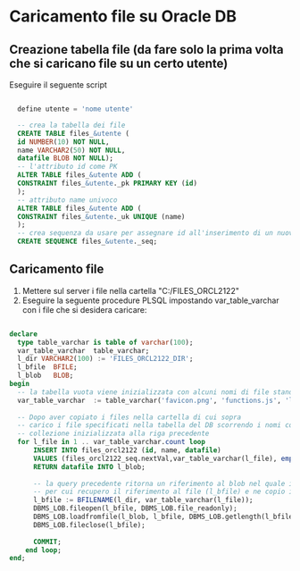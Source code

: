 # Caricamento file su Oracle DB

## Creazione tabella file (da fare solo la prima volta che si caricano file su un certo utente)

Eseguire il seguente script

```sql

  define utente = 'nome utente'

  -- crea la tabella dei file
  CREATE TABLE files_&utente (
  id NUMBER(10) NOT NULL,
  name VARCHAR2(50) NOT NULL,					
  datafile BLOB NOT NULL);
  -- l'attributo id come PK
  ALTER TABLE files_&utente ADD (
  CONSTRAINT files_&utente._pk PRIMARY KEY (id)
  );
  -- attributo name univoco
  ALTER TABLE files_&utente ADD (
  CONSTRAINT files_&utente._uk UNIQUE (name)
  );
  -- crea sequenza da usare per assegnare id all'inserimento di un nuovo file
  CREATE SEQUENCE files_&utente._seq;

```

## Caricamento file

1) Mettere sul server i file nella cartella "C:/FILES_ORCL2122"
2) Eseguire la seguente procedure PLSQL impostando var_table_varchar con i file che si desidera caricare:

```sql

declare
  type table_varchar is table of varchar(100);
  var_table_varchar  table_varchar;
  l_dir VARCHAR2(100) := 'FILES_ORCL2122_DIR';
  l_bfile  BFILE;
  l_blob   BLOB;
begin
  -- la tabella vuota viene inizializzata con alcuni nomi di file standard
  var_table_varchar  := table_varchar('favicon.png', 'functions.js', 'logoAltaR.png', 'logoR.png', 'styles.css');
  
  -- Dopo aver copiato i files nella cartella di cui sopra
  -- carico i file specificati nella tabella del DB scorrendo i nomi contenuti nella
  -- collezione inizializzata alla riga precedente
  for l_file in 1 .. var_table_varchar.count loop
      INSERT INTO files_orcl2122 (id, name, datafile)
      VALUES (files_orcl2122_seq.nextVal,var_table_varchar(l_file), empty_blob())
      RETURN datafile INTO l_blob;
		
	  -- la query precedente ritorna un riferimento al blob nel quale inserire il file
	  -- per cui recupero il riferimento al file (l_bfile) e ne copio il contenuto in l_blob
      l_bfile := BFILENAME(l_dir, var_table_varchar(l_file));
      DBMS_LOB.fileopen(l_bfile, DBMS_LOB.file_readonly);
      DBMS_LOB.loadfromfile(l_blob, l_bfile, DBMS_LOB.getlength(l_bfile));
      DBMS_LOB.fileclose(l_bfile);
    
      COMMIT;
    end loop;
end;
```
	